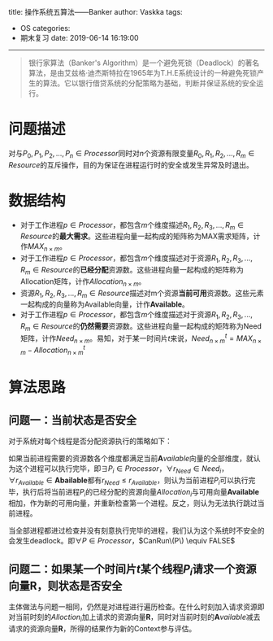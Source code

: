 title: 操作系统五算法——Banker
author: Vaskka
tags:
  - OS
categories:
  - 期末复习
date: 2019-06-14 16:19:00
---


> 银行家算法（Banker's Algorithm）是一个避免死锁（Deadlock）的著名算法，是由艾兹格·迪杰斯特拉在1965年为T.H.E系统设计的一种避免死锁产生的算法。它以银行借贷系统的分配策略为基础，判断并保证系统的安全运行。

# 问题描述

对与$P_0,P_1,P_2,...,P_n \in Processor$同时对$n$个资源有限变量$R_0,R_1,R_2,...,R_m \in Resource$的互斥操作，目的为保证在进程运行时的安全或发生异常及时退出。

# 数据结构

+ 对于工作进程$p \in Processor$，都包含$m$个维度描述$R_1,R_2,R_3,...,R_m \in Resource$的**最大需求**。这些进程向量一起构成的矩阵称为MAX需求矩阵，计作$MAX_{n \times m}$。
+ 对于工作进程$p \in Processor$，都包含$m$个维度描述对于资源$R_1,R_2,R_3,...,R_m \in Resource$的**已经分配**资源数。这些进程向量一起构成的矩阵称为Allocation矩阵，计作$Allocation_{n \times m}$。
+ 资源$R_1,R_2,R_3,...,R_m \in Resource$描述对m个资源**当前可用**资源数。这些元素一起构成的向量称为Available向量，计作$\boldsymbol {Available}$。
+ 对于工作进程$p \in Processor$，都包含$m$个维度描述对于资源$R_1,R_2,R_3,...,R_m \in Resource$的**仍然需要**资源数。这些进程向量一起构成的矩阵称为Need矩阵，计作$Need_{n \times m}$。易知，对于某一时间片$t$来说，$Need^t_{n \times m}=MAX_{n \times m} - Allocation^t_{n \times m}$

# 算法思路

## 问题一：当前状态是否安全

对于系统对每个线程是否分配资源执行的策略如下：

如果当前进程需要的资源数各个维度都满足当前$\boldsymbol Available$向量的全部维度，就认为这个进程可以执行完毕，即$\exists P_i \in Processor$，$\forall r_{Need} \in Need_{i}$，$\forall r_{Available} \in \boldsymbol {Abailable}$都有$r_{Need} \leq r_{Available}$，则认为当前进程$P_i$可以执行完毕，执行后将当前进程$P_i$的已经分配的资源向量$Allocation_{i}$与可用向量$\boldsymbol  {Available}$相加，作为新的可用向量，并重新检查第一个进程。反之，则认为无法执行跳过当前进程。

当全部进程都进过检查并没有刻意执行完毕的进程，我们认为这个系统时不安全的会发生deadlock。即$\forall P \in Processor$，$CanRun\(P\) \equiv FALSE$

## 问题二：如果某一个时间片$t$某个线程$P_i$请求一个资源向量$\boldsymbol R$，则状态是否安全

主体做法与问题一相同，仍然是对进程进行遍历检查。在什么时刻加入请求资源即对当前时刻的$Alloction_i$加上请求的资源向量$\boldsymbol R$，同时对当前时刻的$\boldsymbol Available$减去请求的资源向量$\boldsymbol R$，所得的结果作为新的Context参与评估。
